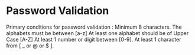 # Password Validation
Primary conditions for password validation :
    Minimum 8 characters.
    The alphabets must be between [a-z]
    At least one alphabet should be of Upper Case [A-Z]
    At least 1 number or digit between [0-9].
    At least 1 character from [ _ or @ or $ ].
